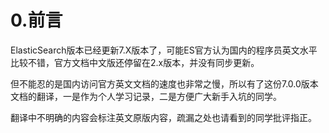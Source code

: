 # 0.前言

ElasticSearch版本已经更新7.X版本了，可能ES官方认为国内的程序员英文水平比较不错，官方文档中文版还停留在2.x版本，并没有同步更新。

但不能忍的是国内访问官方英文文档的速度也非常之慢，所以有了这份7.0.0版本文档的翻译，一是作为个人学习记录，二是方便广大新手入坑的同学。

翻译中不明确的内容会标注英文原版内容，疏漏之处也请看到的同学批评指正。